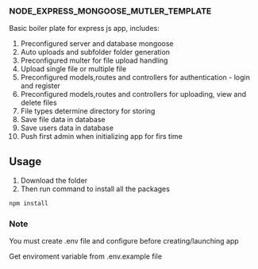 ### NODE_EXPRESS_MONGOOSE_MUTLER_TEMPLATE

Basic boiler plate for express js app, includes:

1. Preconfigured server and database mongoose
2. Auto uploads and subfolder folder generation
3. Preconfigured multer for file upload handling
4. Upload single file or multiple file
5. Preconfigured models,routes and controllers for authentication - login and register
6. Preconfigured models,routes and controllers for uploading, view and delete files
7. File types determine directory for storing
8. Save file data in database
9. Save users data in database
10. Push first admin when initializing app for firs time

## Usage
1. Download the folder
2. Then run command to install all the packages

``` bash
npm install
```

### Note
You must create .env file and configure before creating/launching app

Get enviroment variable from .env.example file